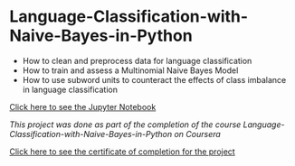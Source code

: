 # Language-Classification-with-Naive-Bayes-in-Python
  - How to clean and preprocess data for language classification
  - How to train and assess a Multinomial Naive Bayes Model
  - How to use subword units to counteract the effects of class imbalance in language classification


[Click here to see the Jupyter Notebook](https://github.com/saifali-patel/Language-Classification-with-Naive-Bayes-in-Python/blob/master/ProjectCompleted.ipynb)

*This project was done as part of the completion of the course Language-Classification-with-Naive-Bayes-in-Python on Coursera* 

[Click here to see the certificate of completion for the project](https://www.coursera.org/account/accomplishments/certificate/4C3HA34HSYNQ)
